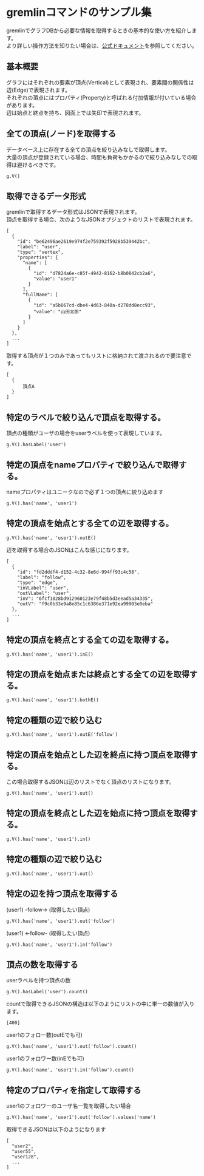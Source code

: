 # gremlinコマンドのサンプル集

gremlinでグラフDBから必要な情報を取得するときの基本的な使い方を紹介します。  
より詳しい操作方法を知りたい場合は、[公式ドキュメント](http://tinkerpop.apache.org/docs/current/reference/#traversal)を参照してください。  
## 基本概要
グラフにはそれぞれの要素が頂点(Vertical)として表現され、要素間の関係性は辺(Edge)で表現されます。  
それぞれの頂点にはプロパティ(Property)と呼ばれる付加情報が付いている場合があります。  
辺は始点と終点を持ち、図面上では矢印で表現されます。

## 全ての頂点(ノード)を取得する
データベース上に存在する全ての頂点を絞り込みなしで取得します。  
大量の頂点が登録されている場合、時間も負荷もかかるので絞り込みなしでの取得は避けるべきです。
```
g.V()
```
## 取得できるデータ形式
gremlinで取得するデータ形式はJSONで表現されます。  
頂点を取得する場合、次のようなJSONオブジェクトのリストで表現されます。  
```
[
  {
    "id": "be62496ae2619e974f2e759392f5928b539442bc",
    "label": "user",
    "type": "vertex",
    "properties": {
      "name": [
        {
          "id": "d7824a6e-c85f-4942-8162-b8b0842cb2a6",
          "value": "user1"
        }
      ],
      "fullName": [
        {
          "id": "a5b867cd-dbe4-4d63-840a-d278dd8ecc93",
          "value": "山田太郎"
        }
      ]
    }
  },
  ...
]
```
取得する頂点が１つのみであってもリストに格納されて渡されるので要注意です。  
```
[
  {
      頂点A
  }
]
```

## 特定のラベルで絞り込んで頂点を取得する。
頂点の種類がユーザの場合をuserラベルを使って表現しています。  
```
g.V().hasLabel('user')
```

## 特定の頂点をnameプロパティで絞り込んで取得する。
nameプロパティはユニークなので必ず１つの頂点に絞り込めます
```
g.V().has('name', 'user1')
```

## 特定の頂点を始点とする全ての辺を取得する。
```
g.V().has('name', 'user1').outE()
```
辺を取得する場合のJSONはこんな感じになります。  
```
[
  {
    "id": "fd2dddf4-d152-4c32-8e6d-994ff93c4c58",
    "label": "follow",
    "type": "edge",
    "inVLabel": "user",
    "outVLabel": "user",
    "inV": "6fcf1828bd912960123e79f48b5d3eead5a34335",
    "outV": "f9c0b33e9a8e85c1c6386e371e92ea99903e0eba"
  },
  ...
]
```
## 特定の頂点を終点とする全ての辺を取得する。
```
g.V().has('name', 'user1').inE()
```
## 特定の頂点を始点または終点とする全ての辺を取得する。
```
g.V().has('name', 'user1').bothE()
```
## 特定の種類の辺で絞り込む
```
g.V().has('name', 'user1').outE('follow')
```
## 特定の頂点を始点とした辺を終点に持つ頂点を取得する。
この場合取得するJSONは辺のリストでなく頂点のリストになります。
```
g.V().has('name', 'user1').out()
```
## 特定の頂点を終点とした辺を始点に持つ頂点を取得する。
```
g.V().has('name', 'user1').in()
```
## 特定の種類の辺で絞り込む
```
g.V().has('name', 'user1').out()
```
## 特定の辺を持つ頂点を取得する
(user1) -follow-> (取得したい頂点)
```
g.V().has('name', 'user1').out('follow')
```
(user1) <-follow- (取得したい頂点)
```
g.V().has('name', 'user1').in('follow')
```
## 頂点の数を取得する
userラベルを持つ頂点の数
```
g.V().hasLabel('user').count()
```
countで取得できるJSONの構造は以下のようにリストの中に単一の数値が入ります。
```
[400]
```
user1のフォロー数(outEでも可)
```
g.V().has('name', 'user1').out('follow').count()
```
user1のフォロワー数(inEでも可)
```
g.V().has('name', 'user1').in('follow').count()
```
## 特定のプロパティを指定して取得する
user1のフォロワーのユーザ名一覧を取得したい場合
```
g.V().has('name', 'user1').out('follow').values('name')
```
取得できるJSONは以下のようになります
```
[
  "user2",
  "user55",
  "user128",
  ...
]
```
